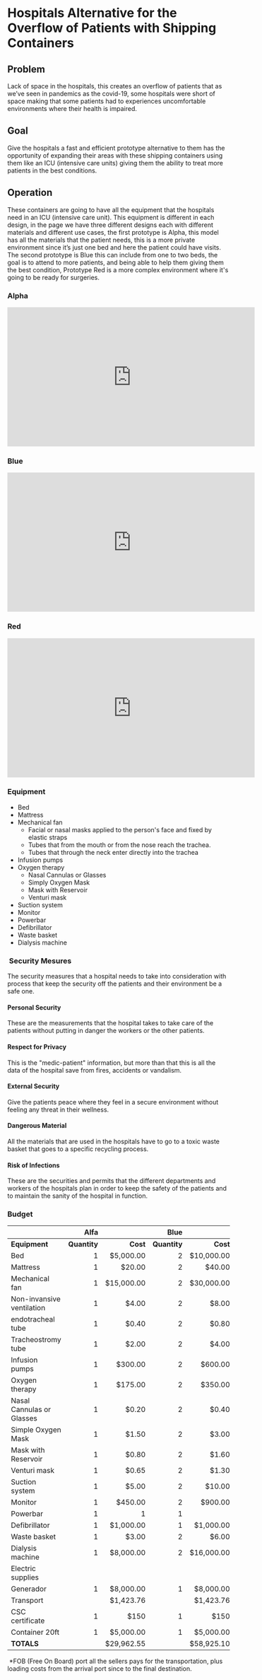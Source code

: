 # Hospitals Alternative for the Overflow of Patients with Shipping Containers

## Problem

Lack of space in the hospitals, this creates an overflow of patients that as we’ve seen in pandemics as the covid-19, some hospitals were short of space making that some patients had to experiences uncomfortable environments where their health is impaired.

## Goal   

Give the hospitals a fast and efficient prototype alternative to them has the opportunity of expanding their areas with these shipping containers using them like an ICU (intensive care units) giving them the ability to treat more patients in the best conditions.

## Operation

These containers are going to have all the equipment that the hospitals need in an ICU (intensive care unit). This equipment is different in each design, in the page we have three different designs each with different materials and different use cases, the first prototype is Alpha, this model has all the materials that the patient needs, this is a more private environment since it’s just one bed and here the patient could have visits. The second prototype is Blue this can include from one to two beds, the goal is to attend to more patients, and being able to help them giving them the best condition, Prototype Red is a more complex environment where it's going to be ready for surgeries.  

### Alpha
<iframe width="560" height="315" src="https://www.youtube.com/embed/f8dLtenMnN0?autoplay=1&controls=0&loop=1&modestbranding=1" frameborder="0" allow="accelerometer; autoplay; clipboard-write; encrypted-media; gyroscope; picture-in-picture" allowfullscreen></iframe>

### Blue
<iframe width="560" height="315" src="https://www.youtube.com/embed/NZ_nO0IjsAg?autoplay=1&controls=0&loop=1&modestbranding=1" frameborder="0" allow="accelerometer; autoplay; clipboard-write; encrypted-media; gyroscope; picture-in-picture" allowfullscreen></iframe>

### Red
<iframe width="560" height="315" src="https://www.youtube.com/embed/8CP9VslhCo8?autoplay=1&controls=0&loop=1&modestbranding=1" frameborder="0" allow="accelerometer; autoplay; clipboard-write; encrypted-media; gyroscope; picture-in-picture" allowfullscreen></iframe>

### Equipment
- Bed 
- Mattress 
- Mechanical fan 
  - Facial or nasal masks applied to the person's face and fixed by elastic straps
  - Tubes that from the mouth or from the nose reach the trachea. 
  - Tubes that through the neck enter directly into the trachea
- Infusion pumps 
- Oxygen therapy 
  - Nasal Cannulas or Glasses
  - Simply Oxygen Mask 
  - Mask with Reservoir 
  - Venturi mask 
- Suction system 
- Monitor 
- Powerbar 
- Defibrillator 
- Waste basket 
- Dialysis machine

###  Security Mesures
The security measures that a hospital needs to take into consideration with process that keep the security off the patients and their environment be a safe one.

#### Personal Security
These are the measurements that the hospital takes to take care of the patients without putting in danger the workers or the other patients.

#### Respect for Privacy
This is the "medic-patient" information, but more than that this is all the data of the hospital save from fires, accidents or vandalism.

#### External Security
Give the patients peace where they feel in a secure environment without feeling any threat in their wellness.

#### Dangerous Material
All the materials that are used in the hospitals have to go to a toxic waste basket that goes to a specific recycling process.

#### Risk of Infections
These are the securities and permits that the different departments and workers of the hospitals plan in order to keep the safety of the patients and to maintain the sanity of the hospital in function.

### Budget			

| |Alfa| |Blue||Red||
|---------|----:|----:|--------:|----:|--------:|----:| 	
|**Equipment**|**Quantity**|**Cost**|**Quantity**|**Cost**|**Quantity**|**Cost**|
|Bed|	1|	$5,000.00|	2|	$10,000.00|	1|	$8,000.00|
|Mattress|	1|	$20.00|	2|	$40.00|	1|	$20.00|
|Mechanical fan| 1|$15,000.00|2|	$30,000.00|	1	|$15,000.00|
|Non-invansive ventilation| 	1	|$4.00	|2	|$8.00	|1	|$4.00|
|endotracheal tube| 	1	|$0.40	|2	|$0.80	|1	|$0.40|
|Tracheostromy tube| 	1	|$2.00	|2	|$4.00	|1	|$2.00|
|Infusion pumps|	1	|$300.00	|2	|$600.00	|1	|$300.00|
|Oxygen therapy|	1	|$175.00	|2	|$350.00	|1	|$175.00|
|Nasal Cannulas or Glasses| 	1	|$0.20	|2	|$0.40|	1|	$0.20|
|Simple Oxygen Mask| 1| $1.50| 2| $3.00| 1| $1.50|
|Mask with Reservoir |1	|$0.80	|2	|$1.60	|1	|$0.80|
|Venturi mask| 1	|$0.65	|2	|$1.30	|1	|$0.65|
|Suction system|	1	|$5.00|	2	|$10.00	|1	|$5.00|
|Monitor|	1	|$450.00	|2	|$900.00	|1	|$450.00|
|Powerbar|	1|		1	|	1|
|Defibrillator|	1	|$1,000.00	|1	|$1,000.00	|1	|$1,000.00|
|Waste basket|	1	|$3.00	|2	|$6.00	|1	|$3.00|
|Dialysis machine|	1	|$8,000.00	|2	|$16,000.00	|1	|$8,000.00|
|Electric supplies|						
|Generador| 	1	|$8,000.00	|1	|$8,000.00	|1	|$8,000.00|
|Transport| | $1,423.76|| $1,423.76||$1,423.76|
|CSC certificate| 1| $150|1| $150|1|$150|
|Container 20ft| 1| $5,000.00|1| $5,000.00|1|$5,000.00|
|**TOTALS**||$29,962.55||$58,925.10||$32,962.55|

 *FOB (Free On Board) port all the sellers pays for the transportation, plus loading costs from the arrival port since to the final destination.
